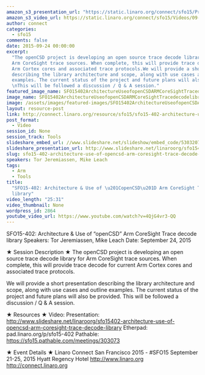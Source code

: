 ```yaml
---
amazon_s3_presentation_url: "https://static.linaro.org/connect/sfo15/Presentations/09-24-Thursday/SFO15-402-%20Architecture%20%26%20Use%20of%20%E2%80%9COpenCSD%E2%80%9D%20ARM%20CoreSight%20Trace%20decode%20library.pdf"
amazon_s3_video_url: https://static.linaro.org/connect/sfo15/Videos/09-24-Thursday/SFO15-402%20Architecture%20%26%20Use%20of%20%20openCSD%20%20ARM%20CoreSight%20Trace%20decode%20library.mp4
author: connect
categories:
  - sfo15
comments: false
date: 2015-09-24 00:00:00
excerpt:
  "The openCSD project is developing an open source trace decode library for
  Arm CoreSight trace sources. When complete, this will provide trace decode for current
  Arm Cortex cores and associated trace protocols.We will provide a short presentation
  describing the library architecture and scope, along with use cases and outline
  examples. The current status of the project and future plans will also be provided.
  \nThis will be followed a discussion / Q & A session."
featured_image_name: SFO15402ArchitectureUseofopenCSDARMCoreSightTracedecodelibrary.jpg
image_name: SFO15402ArchitectureUseofopenCSDARMCoreSightTracedecodelibrary.jpg
image: /assets/images/featured-images/SFO15402ArchitectureUseofopenCSDARMCoreSightTracedecodelibrary.jpg
layout: resource-post
link: http://connect.linaro.org/resource/sfo15/sfo15-402-architecture-use-of-opencsd-arm-coresight-trace-decode-library/
post_format:
  - Video
session_id: None
session_track: Tools
slideshare_embed_url: //www.slideshare.net/slideshow/embed_code/53032079
slideshare_presentation_url: http://www.slideshare.net/linaroorg/sfo15402-architecture-use-of-opencsd-arm-coresight-trace-decode-library
slug: sfo15-402-architecture-use-of-opencsd-arm-coresight-trace-decode-library
speakers: Tor Jeremiassen, Mike Leach
tags:
  - Arm
  - Tools
title:
  "SFO15-402: Architecture & Use of \u201CopenCSD\u201D Arm CoreSight Trace decode
  library"
video_length: "25:31"
video_thumbnail: None
wordpress_id: 2864
youtube_video_url: https://www.youtube.com/watch?v=4QjG4vr3-QQ
---
```


SFO15-402: Architecture & Use of “openCSD” Arm CoreSight Trace decode library
Speakers: Tor Jeremiassen, Mike Leach
Date: September 24, 2015

★ Session Description ★
The openCSD project is developing an open source trace decode library for Arm CoreSight trace sources. When complete, this will provide trace decode for current Arm Cortex cores and associated trace protocols.

We will provide a short presentation describing the library architecture and scope, along with use cases and outline examples. The current status of the project and future plans will also be provided.
This will be followed a discussion / Q & A session.

★ Resources ★
Video:
Presentation: http://www.slideshare.net/linaroorg/sfo15402-architecture-use-of-opencsd-arm-coresight-trace-decode-library
Etherpad: pad.linaro.org/p/sfo15-402
Pathable: https://sfo15.pathable.com/meetings/303073

★ Event Details ★
Linaro Connect San Francisco 2015 - #SFO15
September 21-25, 2015
Hyatt Regency Hotel
http://www.linaro.org
http://connect.linaro.org
